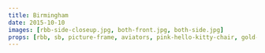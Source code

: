 ```yaml
---
title: Birmingham
date: 2015-10-10
images: [rbb-side-closeup.jpg, both-front.jpg, both-side.jpg]
props: [rbb, sb, picture-frame, aviators, pink-hello-kitty-chair, gold-crown, pink-sneakers, studded-black-choker, lunch-menu, money, picture-frame, us-marine-corps-costume]
---
```

